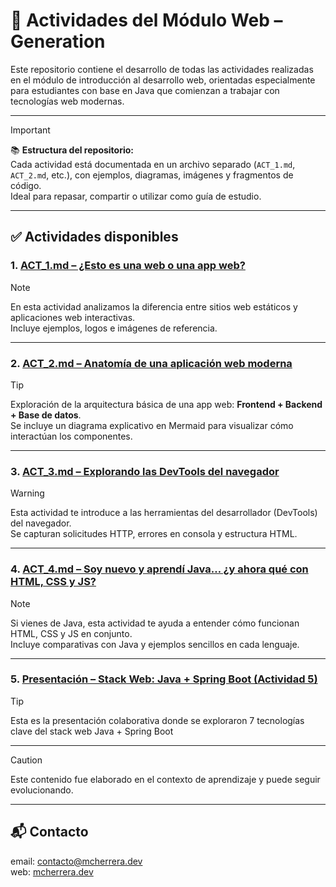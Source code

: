 # 🚀 Actividades del Módulo Web – Generation

Este repositorio contiene el desarrollo de todas las actividades realizadas en el módulo de introducción al desarrollo web, orientadas especialmente para estudiantes con base en Java que comienzan a trabajar con tecnologías web modernas.

---

> [!IMPORTANT]
> 📚 **Estructura del repositorio:**  
> Cada actividad está documentada en un archivo separado (`ACT_1.md`, `ACT_2.md`, etc.), con ejemplos, diagramas, imágenes y fragmentos de código.  
> Ideal para repasar, compartir o utilizar como guía de estudio.

---

## ✅ Actividades disponibles

### 1. [ACT_1.md – ¿Esto es una web o una app web?](./ACT_1.md)

> [!NOTE]
> En esta actividad analizamos la diferencia entre sitios web estáticos y aplicaciones web interactivas.  
> Incluye ejemplos, logos e imágenes de referencia.

---

### 2. [ACT_2.md – Anatomía de una aplicación web moderna](./ACT_2.md)

> [!TIP]
> Exploración de la arquitectura básica de una app web: **Frontend + Backend + Base de datos**.  
> Se incluye un diagrama explicativo en Mermaid para visualizar cómo interactúan los componentes.

---

### 3. [ACT_3.md – Explorando las DevTools del navegador](./ACT_3.md)

> [!WARNING]
> Esta actividad te introduce a las herramientas del desarrollador (DevTools) del navegador.  
> Se capturan solicitudes HTTP, errores en consola y estructura HTML.

---

### 4. [ACT_4.md – Soy nuevo y aprendí Java… ¿y ahora qué con HTML, CSS y JS?](./ACT_4.md)

> [!NOTE]
> Si vienes de Java, esta actividad te ayuda a entender cómo funcionan HTML, CSS y JS en conjunto.  
> Incluye comparativas con Java y ejemplos sencillos en cada lenguaje.

---

### 5. [Presentación – Stack Web: Java + Spring Boot (Actividad 5)](https://hackmd.io/@mcherrera/grupo6-java-springboot)

> [!TIP]
> Esta es la presentación colaborativa donde se exploraron 7 tecnologías clave del stack web Java + Spring Boot 

---

> [!CAUTION]
> Este contenido fue elaborado en el contexto de aprendizaje y puede seguir evolucionando.  

---

## 📬 Contacto

email: [contacto@mcherrera.dev](contacto@mcherrera.dev)  
web: [mcherrera.dev](mcherrera.dev) 

